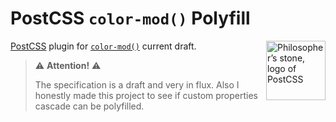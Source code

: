 PostCSS `color-mod()` Polyfill
==============================

<img align="right" width="95" height="95"
     title="Philosopher’s stone, logo of PostCSS"
     src="http://postcss.github.io/postcss/logo.svg">

[PostCSS](https://github.com/postcss/postcss) plugin for [`color-mod()`](https://drafts.csswg.org/css-color/#modifying-colors) current draft.

> :warning: **Attention!** :warning:
>
> The specification is a draft and very in flux.
> Also I honestly made this project to see if custom properties cascade can be polyfilled.
